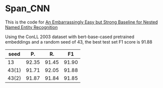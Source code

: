 # Span_CNN
This is the code for [An Embarrassingly Easy but Strong Baseline for Nested Named Entity Recognition](https://aclanthology.org/2023.acl-short.123.pdf)

Using the ConLL 2003 dataset with bert-base-cased pretrained embeddings and a random seed of 43, the best test set F1 score is 91.88


| seed | P. | R. | F1 |
|---------|---------|---------|---------|
| 13 | 92.35 | 91.45 | 91.90 |
| 43(1) | 91.71 | 92.05 | 91.88 |
| 43(2) | 91.87 | 91.84 | 91.85 |
